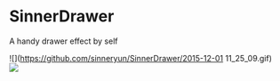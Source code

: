 # SinnerDrawer
A handy drawer effect by self

![](https://github.com/sinneryun/SinnerDrawer/2015-12-01 11_25_09.gif)  
![](http://pan.baidu.com/disk/home#render-type=grid-view&path=%252FGit)  
